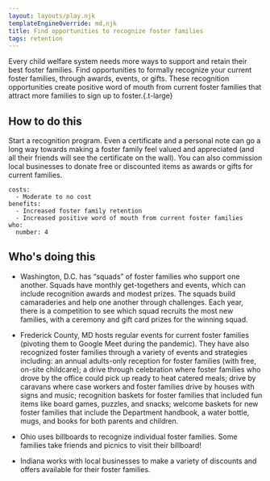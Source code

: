 ```yaml
---
layout: layouts/play.njk
templateEngineOverride: md,njk
title: Find opportunities to recognize foster families
tags: retention
---
```


Every child welfare system needs more ways to support and retain their best foster families. Find opportunities to formally recognize your current foster families, through awards, events, or gifts. These recognition opportunities create positive word of mouth from current foster families that attract more families to sign up to foster.{.t-large}

## How to do this

Start a recognition program. Even a certificate and a personal note can go a long way towards making a foster family feel valued and appreciated (and all their friends will see the certificate on the wall). You can also commission local businesses to donate free or discounted items as awards or gifts for current families.

    costs:
      - Moderate to no cost
    benefits:
      - Increased foster family retention
      - Increased positive word of mouth from current foster families
    who:
      number: 4

## Who's doing this

* Washington, D.C. has “squads” of foster families who support one another. Squads have monthly get-togethers and events, which can include recognition awards and modest prizes. The squads build camaraderies and help one another through challenges. Each year, there is a competition to see which squad recruits the most new families, with a ceremony and gift card prizes for the winning squad.

* Frederick County, MD hosts regular events for current foster families (pivoting them to Google Meet during the pandemic). They have also recognized foster families through a variety of events and strategies including: an annual adults-only reception for foster families (with free, on-site childcare); a drive through celebration where foster families who drove by the office could pick up ready to heat catered meals; drive by caravans where case workers and foster families drive by houses with signs and music; recognition baskets for foster families that included fun items like board games, puzzles, and snacks; welcome baskets for new foster families that include the Department handbook, a water bottle, mugs, and books for both parents and children.

* Ohio uses billboards to recognize individual foster families. Some families take friends and picnics to visit their billboard!

* Indiana works with local businesses to make a variety of discounts and offers available for their foster families.